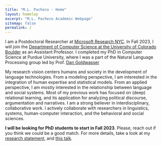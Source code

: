```yaml
---
title: "M.L. Pacheco - Home"
layout: homelay
excerpt: "M.L. Pacheco Academic Webpage"
sitemap: false
permalink: /
---
```


I am a Postdoctoral Researcher at [Microsoft Research
NYC](https://www.microsoft.com/en-us/research/lab/microsoft-research-new-york/). In Fall 2023, I will join the [Department of Computer Science at the University of Colorado Boulder](https://www.colorado.edu/cs/) as an Assistant Professor. I completed my PhD in Computer Science at Purdue University, where I was a part of the Natural Language Processing group led by Prof. [Dan Goldwasser](https://www.cs.purdue.edu/homes/dgoldwas/)


My research vision centers humans and society in the development of language technologies. From a modeling perspective, I am interested in the integration of human expertise and statistical models. From an applied perspective, I am mostly interested in the relationship between language and social systems. Most of my previous work has focused on (deep) relational learning, and its application for analyzing political discourse, argumentation and narratives. I am a strong believer in interdisciplinary, collaborative work. I actively collaborate with researchers in linguistics, systems, human-computer interaction, and the behavioral and social sciences. 


**I will be looking for PhD students to start in Fall 2023**. Please, reach out if you think we could be a good match. For more details, take a look at my [research statement](https://mlpacheco.github.io/files/mlpacheco_research_statement.pdf), and [this talk](https://www.youtube.com/watch?v=MMDD9kgVKJA).
